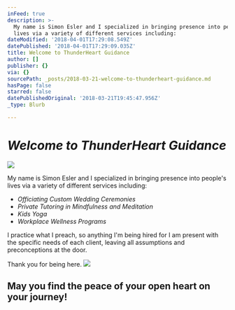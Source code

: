 ```yaml
---
inFeed: true
description: >-
  My name is Simon Esler and I specialized in bringing presence into people’s
  lives via a variety of different services including:
dateModified: '2018-04-01T17:29:08.549Z'
datePublished: '2018-04-01T17:29:09.035Z'
title: Welcome to ThunderHeart Guidance
author: []
publisher: {}
via: {}
sourcePath: _posts/2018-03-21-welcome-to-thunderheart-guidance.md
hasPage: false
starred: false
datePublishedOriginal: '2018-03-21T19:45:47.956Z'
_type: Blurb

---
```

# _**Welcome to ThunderHeart Guidance**_
![](https://the-grid-user-content.s3-us-west-2.amazonaws.com/d0a1729a-5c08-4d8b-8939-b673c4401a0a.jpg)

My name is Simon Esler and I specialized in bringing presence into people's lives via a variety of different services including:

* _Officiating Custom Wedding Ceremonies_
* _Private Tutoring in Mindfulness and Meditation_
* _Kids Yoga_
* _Workplace Wellness Programs_

I practice what I preach, so anything I'm being hired for I am present with the specific needs of each client, leaving all assumptions and preconceptions at the door.

Thank you for being here.
![](https://the-grid-user-content.s3-us-west-2.amazonaws.com/e8157a5d-7d0d-4fa8-b49e-8deb9b525960.jpg)

## May you find the peace of your open heart on your journey!